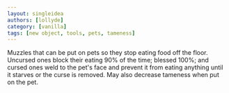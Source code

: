 ```yaml
---
layout: singleidea
authors: [lollyde]
category: [vanilla]
tags: [new object, tools, pets, tameness]
---
```

Muzzles that can be put on pets so they stop eating food off the floor. Uncursed ones block their eating 90% of the time; blessed 100%; and cursed ones weld to the pet's face and prevent it from eating anything until it starves or the curse is removed. May also decrease tameness when put on the pet.
